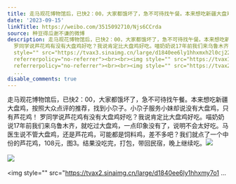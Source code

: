 ```yaml
---
title: 走马观花博物馆后，已快2：00，大家都饿坏了，急不可待找午餐。本来想吃新疆大盘鸡，按照大众点评的推荐，找到小尕子。小尕子服务小妹却说没有大盘鸡，只有芦花...
date: '2023-09-15'
linkTitle: https://weibo.com/3515092710/Njs6CCrda
source: 种豆得瓜谢不谦的微博
description: 走马观花博物馆后，已快2：00，大家都饿坏了，急不可待找午餐。本来想吃新疆大盘鸡，按照大众点评的推荐，找到小尕子。小尕子服务小妹却说没有大盘鸡，只有芦花鸡！
  罗同学说芦花鸡有没有大盘鸡好吃？我说肯定比大盘鸡好吃。喵奶奶说17年前我们来乌鲁木齐，就吃过大盘鸡，一点印象没有了，说明不会太好吃。马医生说不管大盘鸡，还是芦花鸡，可能都是饲料鸡，差不多吧？我们就点了一个中份的芦花鸡，108元，图3。结果没吃完，打包，带回民宿，晚上继续吃。<img
  style="" src="https://tvax3.sinaimg.cn/large/d1840ee6ly1hhxmxh2l0cj22bc334kjn.jpg"
  referrerpolicy="no-referrer"><br><br><img style="" src="https://tvax1.sinaimg.cn/large/d1840ee6ly1hhxmy0g12aj22eo37kb2b.jpg"
  referrerpolicy="no-referrer"><br><br><img style="" src="https://tvax2.sinaimg.cn/large/d1840ee6ly1hhxmy7o1
  ...
disable_comments: true
---
```

走马观花博物馆后，已快2：00，大家都饿坏了，急不可待找午餐。本来想吃新疆大盘鸡，按照大众点评的推荐，找到小尕子。小尕子服务小妹却说没有大盘鸡，只有芦花鸡！ 罗同学说芦花鸡有没有大盘鸡好吃？我说肯定比大盘鸡好吃。喵奶奶说17年前我们来乌鲁木齐，就吃过大盘鸡，一点印象没有了，说明不会太好吃。马医生说不管大盘鸡，还是芦花鸡，可能都是饲料鸡，差不多吧？我们就点了一个中份的芦花鸡，108元，图3。结果没吃完，打包，带回民宿，晚上继续吃。<img style="" src="https://tvax3.sinaimg.cn/large/d1840ee6ly1hhxmxh2l0cj22bc334kjn.jpg" referrerpolicy="no-referrer"><br><br><img style="" src="https://tvax1.sinaimg.cn/large/d1840ee6ly1hhxmy0g12aj22eo37kb2b.jpg" referrerpolicy="no-referrer"><br><br><img style="" src="https://tvax2.sinaimg.cn/large/d1840ee6ly1hhxmy7o1 ...